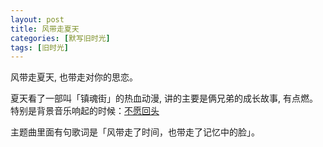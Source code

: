 ```yaml
---
layout: post
title: 风带走夏天
categories: [默写旧时光]
tags: [旧时光]
---
```


风带走夏天, 也带走对你的思恋。  

夏天看了一部叫「镇魂街」的热血动漫, 讲的主要是俩兄弟的成长故事, 有点燃。 特别是背景音乐响起的时候：[不愿回头](http://music.163.com/#/song?id=409302163)

主题曲里面有句歌词是「风带走了时间，也带走了记忆中的脸」。
